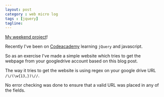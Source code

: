 ```yaml
---
layout: post
category : web micro log
tags : [jquery]
tagline: 
---
```




[My weekend project](https://googledrive.com/host/0ByHWFFfBDxCFZ1ctMk9MRjBXc0U/)!

Recently I've been on [Codeacademy](http://www.codecademy.com/) learning `jQuery` and javascript.  

So as an exercise I've made a simple website which tries to get the webpage from your googledrive account based on this blog post.

The way it tries to get the website is using regex on your google drive URL `/\/(\w{13,})\//`.

No error checking was done to ensure that a valid URL was placed in any of the fields.

